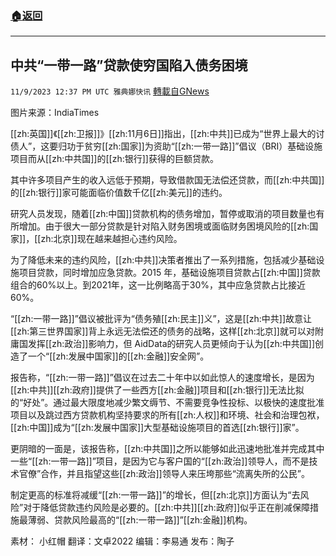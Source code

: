 ###  [:house:返回](README.md)
---


## 中共“一带一路”贷款使穷国陷入债务困境
`11/9/2023 12:37 PM UTC 雅典娜快讯` [轉載自GNews](https://gnews.org/articles/1949402)

图片来源：IndiaTimes

[[zh:英国]]《[[zh:卫报]]》[[zh:11月6日]]指出，[[zh:中共]]已成为“世界上最大的讨债人”，这要归功于贫穷[[zh:国家]]为资助“[[zh:一带一路]]”倡议（BRI）基础设施项目而从[[zh:中共国]]的[[zh:银行]]获得的巨额贷款。

其中许多项目产生的收入远低于预期，导致借款国无法偿还贷款，而[[zh:中共国]]的[[zh:银行]]家可能面临价值数千亿[[zh:美元]]的违约。

研究人员发现，随着[[zh:中国]]贷款机构的债务增加，暂停或取消的项目数量也有所增加。由于很大一部分贷款是针对陷入财务困境或面临财务困境风险的[[zh:国家]]，[[zh:北京]]现在越来越担心违约风险。

为了降低未来的违约风险，[[zh:中共]]决策者推出了一系列措施，包括减少基础设施项目贷款，同时增加应急贷款。2015 年，基础设施项目贷款占[[zh:中国]]贷款组合的60%以上。到2021年，这一比例略高于30%，其中应急贷款占比接近 60%。

“[[zh:一带一路]]”倡议被批评为“债务殖[[zh:民主]]义”，这是[[zh:中共]]故意让[[zh:第三世界国家]]背上永远无法偿还的债务的战略，这样[[zh:北京]]就可以对附庸国发挥[[zh:政治]]影响力，但 AidData的研究人员更倾向于认为[[zh:中共国]]创造了一个“[[zh:发展中国家]]的[[zh:金融]]安全网”。

报告称，“[[zh:一带一路]]”倡议在过去二十年中以如此惊人的速度增长，是因为[[zh:中共]][[zh:政府]]提供了一些西方[[zh:金融]]项目和[[zh:银行]]无法比拟的“好处”。通过最大限度地减少繁文缛节、不需要竞争性投标、以极快的速度批准项目以及跳过西方贷款机构坚持要求的所有[[zh:人权]]和环境、社会和治理包袱，[[zh:中国]]成为“[[zh:发展中国家]]大型基础设施项目的首选[[zh:银行]]家”。

更阴暗的一面是，该报告称，[[zh:中共国]]之所以能够如此迅速地批准并完成其中一些“[[zh:一带一路]]”项目，是因为它与客户国的“[[zh:政治]]领导人，而不是技术官僚”合作，并且指望这些[[zh:政治]]领导人来压垮那些“流离失所的公民”。 

制定更高的标准将减缓“[[zh:一带一路]]”的增长，但[[zh:北京]]方面认为“去风险”对于降低贷款违约风险是必要的。[[zh:中共]][[zh:政府]]似乎正在削减保障措施最薄弱、贷款风险最高的“[[zh:一带一路]]”[[zh:金融]]机构。

素材： 小红帽  翻译：文卓2022  编辑：李易通  发布：陶子





